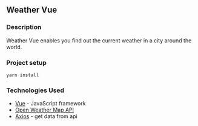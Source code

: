 ## Weather Vue

### Description
Weather Vue enables you find out the current weather in a city around the world.

### Project setup
```
yarn install
```
### Technologies Used
- [Vue](https://vuejs.org/) - JavaScript framework
- [Open Weather Map API](https://openweathermap.org/api)
- [Axios](https://www.npmjs.com/package/axios) - get data from api
  
